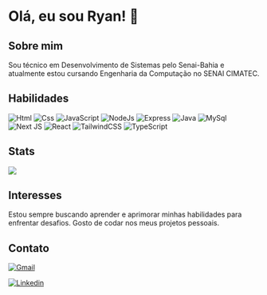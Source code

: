 # Olá, eu sou Ryan! 👋

## Sobre mim
Sou técnico em Desenvolvimento de Sistemas pelo Senai-Bahia e atualmente estou cursando Engenharia da Computação no SENAI CIMATEC.

## Habilidades
![Html](https://img.shields.io/badge/HTML5-E34F26?style=for-the-badge&logo=html5&logoColor=white) ![Css](https://img.shields.io/badge/CSS-239120?&style=for-the-badge&logo=css3&logoColor=white) ![JavaScript](https://img.shields.io/badge/JavaScript-F7DF1E?style=for-the-badge&logo=javascript&logoColor=black) ![NodeJs](https://img.shields.io/badge/Node.js-43853D?style=for-the-badge&logo=node.js&logoColor=white) ![Express](https://img.shields.io/badge/Express.js-404D59?style=for-the-badge) ![Java](https://img.shields.io/badge/Java-ED8B00?style=for-the-badge&logo=openjdk&logoColor=white) ![MySql](https://img.shields.io/badge/MySQL-00000F?style=for-the-badge&logo=mysql&logoColor=white) ![Next JS](https://img.shields.io/badge/Next-black?style=for-the-badge&logo=next.js&logoColor=white) ![React](https://img.shields.io/badge/react-%2320232a.svg?style=for-the-badge&logo=react&logoColor=%2361DAFB) ![TailwindCSS](https://img.shields.io/badge/tailwindcss-%2338B2AC.svg?style=for-the-badge&logo=tailwind-css&logoColor=white) ![TypeScript](https://img.shields.io/badge/typescript-%23007ACC.svg?style=for-the-badge&logo=typescript&logoColor=white)

## Stats
![](https://github-readme-stats.vercel.app/api/top-langs/?username=Ryaannsz&theme=blue-green)

## Interesses
Estou sempre buscando aprender e aprimorar minhas habilidades para enfrentar desafios. Gosto de codar nos meus projetos pessoais.


## Contato
[![Gmail](https://img.shields.io/badge/Gmail-D14836?style=for-the-badge&logo=gmail&logoColor=white)](ryancarvalho.ber@gmail.com)

[![Linkedin](https://img.shields.io/badge/LinkedIn-0077B5?style=for-the-badge&logo=linkedin&logoColor=white)](https://www.linkedin.com/in/ryan-bernardo-a5006a252/)




